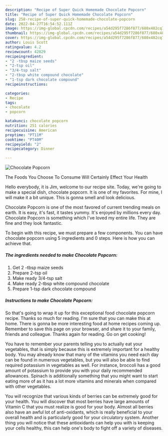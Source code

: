 ```yaml
---
description: "Recipe of Super Quick Homemade Chocolate Popcorn"
title: "Recipe of Super Quick Homemade Chocolate Popcorn"
slug: 258-recipe-of-super-quick-homemade-chocolate-popcorn
date: 2022-04-27T16:54:52.111Z
image: https://img-global.cpcdn.com/recipes/a54d295f7286f877/680x482cq70/chocolate-popcorn-recipe-main-photo.jpg
thumbnail: https://img-global.cpcdn.com/recipes/a54d295f7286f877/680x482cq70/chocolate-popcorn-recipe-main-photo.jpg
cover: https://img-global.cpcdn.com/recipes/a54d295f7286f877/680x482cq70/chocolate-popcorn-recipe-main-photo.jpg
author: Louis Scott
ratingvalue: 4.2
reviewcount: 42829
recipeingredient:
- "2 -tbsp maize seeds"
- "2-tsp oil"
- "3/4-tsp salt"
- "2-tbsp white compound chocolate"
- "1-tsp dark chocolate compound"
recipeinstructions:

categories:
- Recipe
tags:
- chocolate
- popcorn

katakunci: chocolate popcorn 
nutrition: 251 calories
recipecuisine: American
preptime: "PT11M"
cooktime: "PT40M"
recipeyield: "2"
recipecategory: Dinner

---
```



![Chocolate Popcorn](https://img-global.cpcdn.com/recipes/a54d295f7286f877/680x482cq70/chocolate-popcorn-recipe-main-photo.jpg)

The Foods You Choose To Consume Will Certainly Effect Your Health

Hello everybody, it is Jim, welcome to our recipe site. Today, we're going to make a special dish, chocolate popcorn. It is one of my favorites. For mine, I will make it a bit unique. This is gonna smell and look delicious.



Chocolate Popcorn is one of the most favored of current trending meals on earth. It is easy, it's fast, it tastes yummy. It's enjoyed by millions every day. Chocolate Popcorn is something which I've loved my entire life. They are fine and they look fantastic.


To begin with this recipe, we must prepare a few components. You can have chocolate popcorn using 5 ingredients and 0 steps. Here is how you can achieve that.

<!--inarticleads1-->

##### The ingredients needed to make Chocolate Popcorn:

1. Get 2 -tbsp maize seeds
1. Prepare 2-tsp oil
1. Make ready 3/4-tsp salt
1. Make ready 2-tbsp white compound chocolate
1. Prepare 1-tsp dark chocolate compound




<!--inarticleads2-->

##### Instructions to make Chocolate Popcorn:





So that's going to wrap it up for this exceptional food chocolate popcorn recipe. Thanks so much for reading. I'm sure that you can make this at home. There is gonna be more interesting food at home recipes coming up. Remember to save this page on your browser, and share it to your family, friends and colleague. Thanks again for reading. Go on get cooking!

You have to remember your parents telling you to actually eat your vegetables, that is simply because this is extremely important for a healthy body. You may already know that many of the vitamins you need each day can be found in numerous vegetables, but you will also be able to find required potassium in vegetables as well. For instance, broccoli has a good amount of potassium to provide you with your daily recommended allowances. Spinach is additionally something that you might want to start eating more of as it has a lot more vitamins and minerals when compared with other vegetables.

You will recognize that various kinds of berries can be extremely good for your health. You will discover that most berries have large amounts of Vitamin C that you must realize is good for your body. Almost all berries also have an awful lot of anti-oxidants, which is really beneficial to your overall health and is particularly good for your circulatory system. Another thing you will notice that these antioxidants can help you with is keeping your cells healthy, this can help one's body to fight off a variety of diseases.
